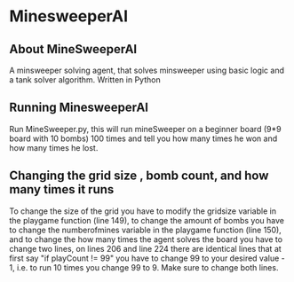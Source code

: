 # MinesweeperAI

## About MineSweeperAI
A minsweeper solving agent, that solves minsweeper using basic logic and a tank solver algorithm. Written in Python

## Running MinesweeperAI
Run MineSweeper.py, this will run mineSweeper on a beginner board (9\*9 board with 10 bombs) 100 times and tell you how many times he won and how many times he lost.

## Changing the grid size , bomb count, and how many times it runs
To change the size of the grid you have to modify the gridsize variable in the playgame function (line 149), to change the amount of bombs you have to change the numberofmines variable in the playgame function (line 150), and to change the how many times the agent solves the board you have to change two lines, on lines 206 and line 224 there are identical lines that at first say "if playCount != 99" you have to change 99 to your desired value - 1, i.e. to run 10 times you change 99 to 9. Make sure to change both lines.
